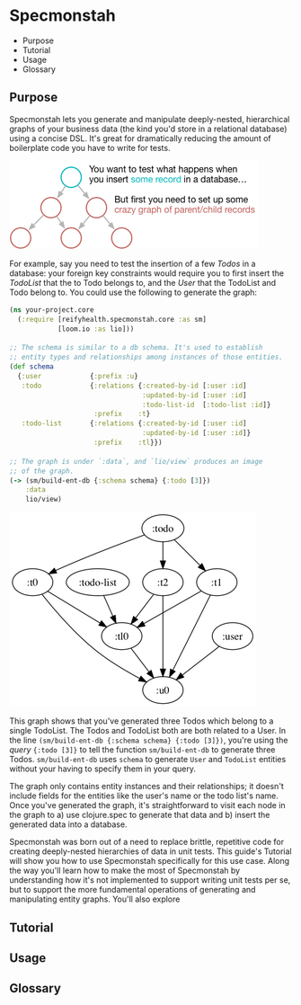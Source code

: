 # Specmonstah

* Purpose
* Tutorial
* Usage
* Glossary

## Purpose

Specmonstah lets you generate and manipulate deeply-nested,
hierarchical graphs of your business data (the kind you'd store in a
relational database) using a concise DSL. It's great for dramatically
reducing the amount of boilerplate code you have to write for tests.

![Specmonstah purpose](docs/diagram.png)

For example, say you need to test the insertion of a few _Todos_ in a
database: your foreign key constraints would require you to first
insert the _TodoList_ that the to Todo belongs to, and the _User_ that
the TodoList and Todo belong to. You could use the following to
generate the graph:

```clojure
(ns your-project.core
  (:require [reifyhealth.specmonstah.core :as sm]
            [loom.io :as lio]))

;; The schema is similar to a db schema. It's used to establish
;; entity types and relationships among instances of those entities.
(def schema
  {:user            {:prefix :u}
   :todo            {:relations {:created-by-id [:user :id]
                                 :updated-by-id [:user :id]
                                 :todo-list-id  [:todo-list :id]}
                     :prefix    :t}
   :todo-list       {:relations {:created-by-id [:user :id]
                                 :updated-by-id [:user :id]}
                     :prefix    :tl}})

;; The graph is under `:data`, and `lio/view` produces an image
;; of the graph.
(-> (sm/build-ent-db {:schema schema} {:todo [3]})
    :data
    lio/view)
```

![Simple todo example](docs/todo-example.png)

This graph shows that you've generated three Todos which belong to a
single TodoList. The Todos and TodoList both are both related to a
User. In the line `(sm/build-ent-db {:schema schema} {:todo [3]})`,
you're using the _query_ `{:todo [3]}` to tell the function
`sm/build-ent-db` to generate three Todos. `sm/build-ent-db` uses
`schema` to generate `User` and `TodoList` entities without your
having to specify them in your query.

The graph only contains entity instances and their relationships; it
doesn't include fields for the entities like the user's name or the
todo list's name. Once you've generated the graph, it's
straightforward to visit each node in the graph to a) use clojure.spec
to generate that data and b) insert the generated data into a
database.

Specmonstah was born out of a need to replace brittle, repetitive code
for creating deeply-nested hierarchies of data in unit tests. This
guide's Tutorial will show you how to use Specmonstah specifically for
this use case. Along the way you'll learn how to make the most of
Specmonstah by understanding how it's not implemented to support
writing unit tests per se, but to support the more fundamental
operations of generating and manipulating entity graphs. You'll also
explore 

## Tutorial

## Usage

## Glossary
